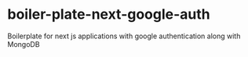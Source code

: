 # boiler-plate-next-google-auth
Boilerplate for next js applications with google authentication along with MongoDB
